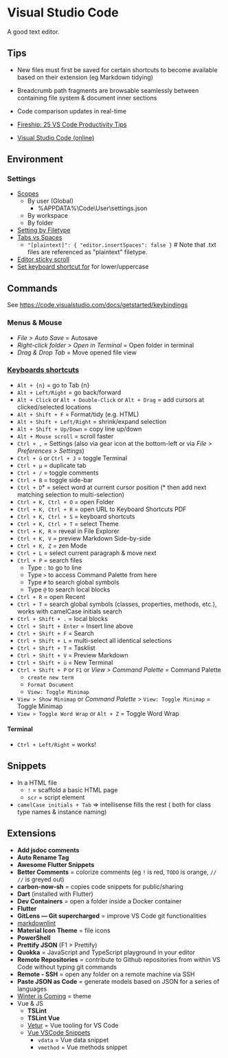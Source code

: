 # Visual Studio Code

A good text editor.

## Tips

* New files must first be saved for certain shortcuts to become available based on their extension (eg Markdown tidying)
* Breadcrumb path fragments are browsable seamlessly between containing file system & document inner sections
* Code comparison updates in real-time

* [Fireship: 25 VS Code Productivity Tips](https://www.youtube.com/watch?v=ifTF3ags0XI)
* [Visual Studio Code (online)](https://vscode.dev)

## Environment

### Settings

* [Scopes](https://developer.hyvor.com/vscode-editing-settings-json)
  * By user (Global)
    * %APPDATA%\Code\User\settings.json
  * By workspace
  * By folder
* [Setting by Filetype](https://code.visualstudio.com/docs/getstarted/settings#_language-specific-editor-settings)
* [Tabs vs Spaces](https://stackoverflow.com/a/29972553)
  * `"[plaintext]": { "editor.insertSpaces": false }`   # Note that .txt files are referenced as "plaintext" filetype.
* [Editor sticky scroll](https://code.visualstudio.com/updates/v1_70#_editor-sticky-scroll)
* [Set keyboard shortcut for](https://stackoverflow.com/a/41688564/3559724) for lower/uppercase

## Commands

See <https://code.visualstudio.com/docs/getstarted/keybindings>

### Menus & Mouse

* _File > Auto Save_ = Autosave
* _Right-click folder > Open in Terminal_ = Open folder in terminal
* _Drag & Drop Tab_ = Move opened file view

### [Keyboards shortcuts](https://code.visualstudio.com/shortcuts/keyboard-shortcuts-windows.pdf)

* `Alt + {n}` = go to Tab {n}
* `Alt + Left/Right` = go back/forward
* `Alt + Click` or `Alt + Double-Click` or `Alt + Drag` = add cursors at clicked/selected locations
* `Alt + Shift + F` = Format/tidy (e.g. HTML)
* `Alt + Shift + Left/Right` = shrink/expand selection
* `Alt + Shift + Up/Down` = copy line up/down
* `Alt + Mouse scroll` = scroll faster
* `Ctrl + ,` = Settings (also via gear icon at the bottom-left or via _File > Preferences > Settings_)
* `Ctrl + ù` or `Ctrl + J` = toggle Terminal
* `Ctrl + µ` = duplicate tab
* `Ctrl + /` = toggle comments
* `Ctrl + B` = toggle side-bar
* `Ctrl + D`\* = select word at current cursor position (\* then add next matching selection to multi-selection)
* `Ctrl + K, Ctrl + O` = open Folder
* `Ctrl + K, Ctrl + R` = open URL to Keyboard Shortcuts PDF
* `Ctrl + K, Ctrl + S` = keyboard shortcuts
* `Ctrl + K, Ctrl + T` = select Theme
* `Ctrl + K, R` = reveal in File Explorer
* `Ctrl + K, V` = preview Markdown Side-by-side
* `Ctrl + K, Z` = zen Mode
* `Ctrl + L` = select current paragraph & move next
* `Ctrl + P` = search files
  * Type `:` to go to line
  * Type `>` to access Command Palette from here
  * Type `#` to search global symbols
  * Type `@` to search local blocks
* `Ctrl + R` = open Recent
* `Ctrl + T` = search global symbols (classes, properties, methods, etc.), works with camelCase initials search
* `Ctrl + Shift + .` = local blocks
* `Ctrl + Shift + Enter` = Insert line above
* `Ctrl + Shift + F` = Search
* `Ctrl + Shift + L` = multi-select all identical selections
* `Ctrl + Shift + T` = Tasklist
* `Ctrl + Shift + V` = Preview Markdown
* `Ctrl + Shift + ù` = New Terminal
* `Ctrl + Shift + P` or `F1` or _View > Command Palette_ = Command Palette
  * `create new term`
  * `Format Document`
  * `View: Toggle Minimap`
* `View > Show Minimap` or _Command Palette_ > `View: Toggle Minimap` = Toggle Minimap
* `View > Toggle Word Wrap` or `Alt + Z` = Toggle Word Wrap

#### Terminal

* `Ctrl + Left/Right` = works!

## Snippets

* In a HTML file
  * `!` = scaffold a basic HTML page
  * `scr` = script element
* `camelCase initials + Tab` => intellisense fills the rest ( both for class type names & instance naming)

## Extensions

* **Add jsdoc comments**
* **Auto Rename Tag**
* **Awesome Flutter Snippets**
* **Better Comments** = colorize comments (eg `!` is red, `TODO` is orange, `// //` is greyed out)
* **carbon-now-sh** = copies code snippets for public/sharing
* **Dart** (installed with Flutter)
* **Dev Containers** = open a folder inside a Docker container
* **Flutter**
* **GitLens — Git supercharged** = improve VS Code git functionalities
* [markdownlint](https://marketplace.visualstudio.com/items?itemName=DavidAnson.vscode-markdownlint)
* **Material Icon Theme** = file icons
* **PowerShell**
* **Prettify JSON** (F1 > Prettify)
* **Quokka** = JavaScript and TypeScript playground in your editor
* **Remote Repositories** = contribute to Github repositories from within VS Code without typing git commands
* **Remote - SSH** = open any folder on a remote machine via SSH
* **Paste JSON as Code** = generate models based on JSON for a series of languages
* [Winter is Coming](https://github.com/johnpapa/vscode-winteriscoming) = theme
* Vue & JS
  * **TSLint**
  * **TSLint Vue**
  * [Vetur](https://marketplace.visualstudio.com/items?itemName=octref.vetur) = Vue tooling for VS Code
  * [Vue VSCode Snippets](https://marketplace.visualstudio.com/items?itemName=sdras.vue-vscode-snippets)
    * `vdata` = Vue data snippet
    * `vmethod` = Vue methods snippet
